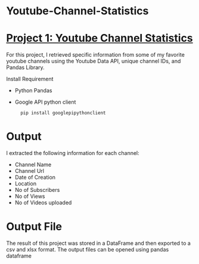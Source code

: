 # Youtube-Channel-Statistics


# [Project 1: Youtube Channel Statistics](https://github.com/maidatagirl/Youtube-Channel-Statistics)


For this project, I retrieved specific information from some of my favorite youtube channels using the Youtube Data API, unique channel IDs, and Pandas Library.

Install Requirement
- Python Pandas 
- Google API python client 

        pip install googlepipythonclient
        
# Output

I extracted the following information for each channel:
- Channel Name
- Channel Url
- Date of Creation
- Location
- No of Subscribers
- No of Views
- No of Videos uploaded


# Output File
The result of this project was stored in a DataFrame and then exported to a csv and xlsx format. The output files can be opened using pandas dataframe
